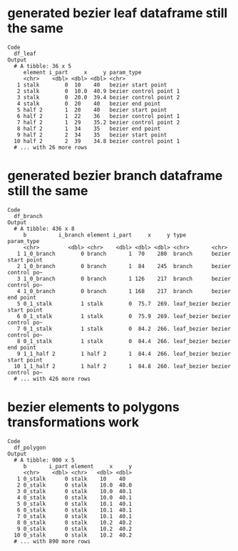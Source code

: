 # generated bezier leaf dataframe still the same

    Code
      df_leaf
    Output
      # A tibble: 36 x 5
         element i_part     x     y param_type            
         <chr>    <dbl> <dbl> <dbl> <chr>                 
       1 stalk        0  10    40   bezier start point    
       2 stalk        0  10.0  40.9 bezier control point 1
       3 stalk        0  20.0  39.4 bezier control point 2
       4 stalk        0  20    40   bezier end point      
       5 half 2       1  20    40   bezier start point    
       6 half 2       1  22    36   bezier control point 1
       7 half 2       1  29    35.2 bezier control point 2
       8 half 2       1  34    35   bezier end point      
       9 half 2       2  34    35   bezier start point    
      10 half 2       2  39    34.8 bezier control point 1
      # ... with 26 more rows

# generated bezier branch dataframe still the same

    Code
      df_branch
    Output
      # A tibble: 436 x 8
         b          i_branch element i_part     x     y type        param_type        
         <chr>         <dbl> <chr>    <dbl> <dbl> <dbl> <chr>       <chr>             
       1 1_0_branch        0 branch       1  70    280  branch      bezier start point
       2 1_0_branch        0 branch       1  84    245  branch      bezier control po~
       3 1_0_branch        0 branch       1 126    217  branch      bezier control po~
       4 1_0_branch        0 branch       1 168    217  branch      bezier end point  
       5 0_1_stalk         1 stalk        0  75.7  269. leaf_bezier bezier start point
       6 0_1_stalk         1 stalk        0  75.9  269. leaf_bezier bezier control po~
       7 0_1_stalk         1 stalk        0  84.2  266. leaf_bezier bezier control po~
       8 0_1_stalk         1 stalk        0  84.4  266. leaf_bezier bezier end point  
       9 1_1_half 2        1 half 2       1  84.4  266. leaf_bezier bezier start point
      10 1_1_half 2        1 half 2       1  84.8  260. leaf_bezier bezier control po~
      # ... with 426 more rows

# bezier elements to polygons transformations work

    Code
      df_polygon
    Output
      # A tibble: 900 x 5
         b       i_part element     x     y
         <chr>    <dbl> <chr>   <dbl> <dbl>
       1 0_stalk      0 stalk    10    40  
       2 0_stalk      0 stalk    10.0  40.0
       3 0_stalk      0 stalk    10.0  40.1
       4 0_stalk      0 stalk    10.0  40.1
       5 0_stalk      0 stalk    10.1  40.1
       6 0_stalk      0 stalk    10.1  40.1
       7 0_stalk      0 stalk    10.1  40.1
       8 0_stalk      0 stalk    10.2  40.2
       9 0_stalk      0 stalk    10.2  40.2
      10 0_stalk      0 stalk    10.2  40.2
      # ... with 890 more rows

